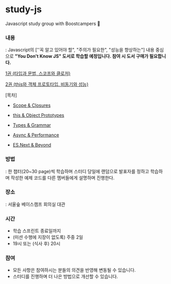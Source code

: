 # study-js
Javascript study group with Boostcampers 📝

### 내용

: Javascript의 [''꼭 알고 있어야 할", "주의가 필요한", "성능을 향상하는"] 내용 중심으로 **"You Don't Know JS" 도서로 학습할 예정입니다. 참여 시 도서 구매가 필요합니다.**

[1권 (타입과 문법, 스코프와 클로저)](http://www.yes24.com/Product/Goods/43219481?Acode=101)

[2권 (this와 객체 프로토타입, 비동기와 성능)](http://www.yes24.com/Product/Goods/44132601?Acode=101)

[목차]

- [Scope & Closures](https://github.com/getify/You-Dont-Know-JS/tree/2nd-ed/scope-closures/README.md)

- [this & Object Prototypes](https://github.com/getify/You-Dont-Know-JS/tree/2nd-ed/this-object-prototypes/README.md)

- [Types & Grammar](https://github.com/getify/You-Dont-Know-JS/tree/2nd-ed/types-grammar/README.md)

- [Async & Performance](https://github.com/getify/You-Dont-Know-JS/tree/2nd-ed/async-performance/README.md)

- [ES.Next & Beyond](https://github.com/getify/You-Dont-Know-JS/tree/2nd-ed/es-next-beyond/README.md)

  

### 방법

: 한 챕터(20~30 page)씩 학습하며 스터디 당일에 랜덤으로 발표자를 정하고 학습하며 작성한 예제 코드를 다른 멤버들에게 설명하며 진행한다.



### 장소

: 서울숲 베이스캠프 회의실 대관



### 시간

- 학습 스프린트 종료일까지
- (미션 수행에 지장이 없도록) 주중 2일
- 19시 또는 (식사 후) 20시



### 참여

- 모든 사항은 참여하시는 분들의 의견을 반영해 변동될 수 있습니다.
- 스터디를 진행하며 더 나은 방법으로 개선할 수 있습니다.
